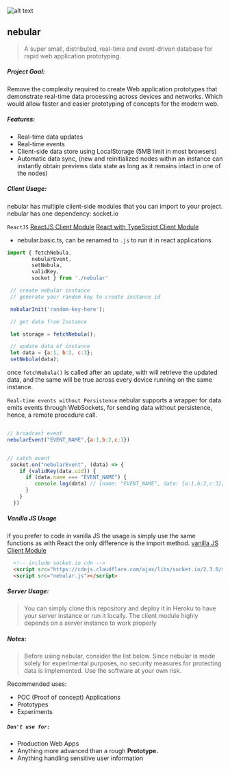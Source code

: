 ![alt text](https://mist.now.sh/mist/nebular.png "Logo Title Text 1")
## nebular
> A super small, distributed, real-time and event-driven database for rapid web application prototyping.

##### Project Goal:
Remove the complexity required to create Web application prototypes that demonstrate real-time data processing across devices and networks. Which would allow faster and easier prototyping of concepts for the modern web.

##### Features:

- Real-time data updates
- Real-time events
- Client-side data store using LocalStorage (5MB limit in most browsers)
- Automatic data sync, (new and reinitialized nodes within an instance can instantly obtain previews data state as long as it remains intact in one of the nodes)

##### Client Usage:
nebular has multiple client-side modules that you can import to your project.
nebular has one dependency: socket.io

`ReactJS`
[ReactJS Client Module](/client/nebular.basic.ts)
[React with TypeSrcipt Client Module](/client/nebular.ts)
- nebular.basic.ts, can be renamed to `.js` to run it in react applications
```js
import { fetchNebula,
        nebularEvent,
        setNebula,
        validKey,
        socket } from './nebular'

 // create nebular instance
 // generate your random key to create instance id

 nebularInit('random-key-here');

 // get data from Instance

 let storage = fetchNebula();

 // update data of instance
 let data = {a:1, b:2, c:3};
 setNebula(data);
```
once `fetchNebula()` is called after an update, with will retrieve the updated data,
and the same will be true across every device running on the same instance.

`Real-time events without Persistence`
nebular supports a wrapper for data emits events through WebSockets, for sending data without persistence, hence, a remote procedure call.
```js

// broadcast event
nebularEvent("EVENT_NAME",{a:1,b:2,c:3})


// catch event
 socket.on("nebularEvent", (data) => {
    if (validKey(data.uid)) {
      if (data.name === "EVENT_NAME") {
         console.log(data) // {name: "EVENT_NAME", data: {a:1,b:2,c:3}}
      }
    }
  })
```

##### Vanilla JS Usage
if you prefer to code in vanilla JS the usage is simply use the same functions as with React the only difference is the import method.
[vanilla JS Client Module](/client/nebular.js)
```html
  <!-- include socket.io cdn -->
  <script src="https://cdnjs.cloudflare.com/ajax/libs/socket.io/2.3.0/socket.io.js"></script>
  <script src="nebular.js"></script>
```



##### Server Usage:
> You can simply clone this repository and deploy it in Heroku to have your server instance or run it locally. The client module highly depends on a server instance to work properly



##### Notes:

> Before using nebular, consider the list below. Since nebular is made solely for experimental purposes, no security measures for protecting data is implemented. Use the software at your own risk.

Recommended uses:
- POC (Proof of concept) Applications
- Prototypes
- Experiments

##### `Don't use for:`
  - Production Web Apps
  - Anything more advanced than a rough __Prototype.__
  - Anything handling sensitive user information



